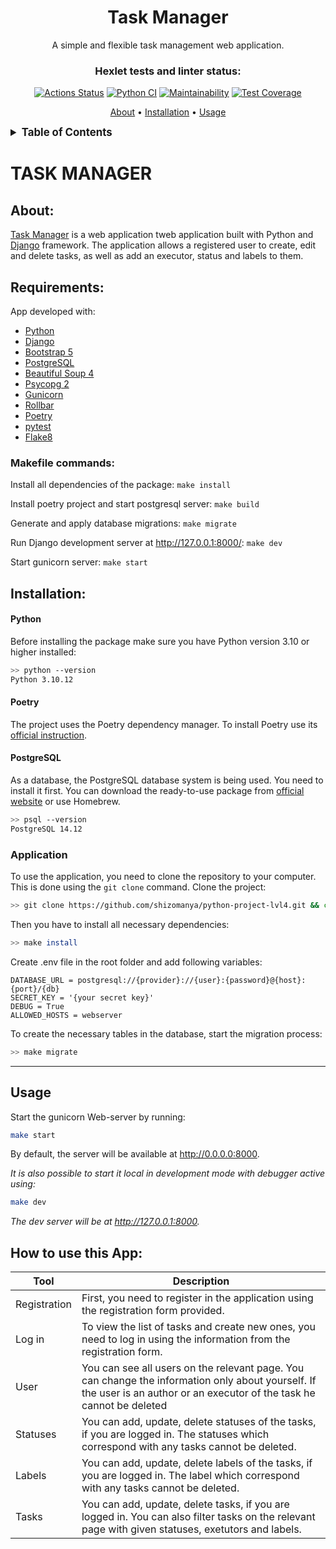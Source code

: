 <div align="center">
<h1>Task Manager</h1>

<p>
    A simple and flexible task management web application.
</p>

### Hexlet tests and linter status:
[![Actions Status](https://github.com/shizomanya/python-project-lvl4/actions/workflows/hexlet-check.yml/badge.svg)](https://github.com/shizomanya/python-project-lvl4/actions)
[![Python CI](https://github.com/shizomanya/python-project-lvl4/actions/workflows/ci.yml/badge.svg)](https://github.com/shizomanya/python-project-lvl4/actions/workflows/ci.yml)
[![Maintainability](https://api.codeclimate.com/v1/badges/b1461bbe9c019ff68bd1/maintainability)](https://codeclimate.com/github/shizomanya/python-project-lvl4/maintainability)
[![Test Coverage](https://api.codeclimate.com/v1/badges/b1461bbe9c019ff68bd1/test_coverage)](https://codeclimate.com/github/shizomanya/python-project-lvl4/test_coverage)

<p>
<a href="#about">About</a> •
<a href="#installation">Installation</a> •
<a href="#usage">Usage</a> 
</p>
</div>

<details><summary style="font-size:larger;"><b>Table of Contents</b></summary>

- [TASK MANAGER](#task-manager)
  - [About:](#about)
  - [Requirements:](#requirements)
    - [Makefile commands:](#makefile-commands)
  - [Installation:](#installation)
      - [Python](#python)
      - [Poetry](#poetry)
      - [PostgreSQL](#postgresql)
    - [Application](#application)
  - [Usage](#usage)
  - [How to use this App:](#how-to-use-this-app)

</details>

# TASK MANAGER
## About:
[Task Manager](https://python-project-lvl4-k898.onrender.com) is a web application tweb application built with Python and [Django](https://www.djangoproject.com/) framework. The application allows a registered user to create, edit and delete tasks, as well as add an executor, status and labels to them.

## Requirements:
App developed with:
* [Python](https://www.python.org/)
* [Django](https://www.djangoproject.com/)
* [Bootstrap 5](https://getbootstrap.com/)
* [PostgreSQL](https://www.postgresql.org/)
* [Beautiful Soup 4](https://www.crummy.com/software/BeautifulSoup/)
* [Psycopg 2](https://www.psycopg.org/)
* [Gunicorn](https://gunicorn.org/)
* [Rollbar](https://rollbar.com/)
* [Poetry](https://python-poetry.org/)
* [pytest](https://docs.pytest.org/en/7.2.x/)
* [Flake8](https://flake8.pycqa.org/en/latest/)

### Makefile commands:
Install all dependencies of the package: ```make install```

Install poetry project and start postgresql server: ```make build```

Generate and apply database migrations:  ```make migrate```

Run Django development server at http://127.0.0.1:8000/: ```make dev```

Start gunicorn server: ```make start```

## Installation:

#### Python

Before installing the package make sure you have Python version 3.10 or higher installed:

```bash
>> python --version
Python 3.10.12
```

#### Poetry

The project uses the Poetry dependency manager. To install Poetry use its [official instruction](https://python-poetry.org/docs/#installation).

#### PostgreSQL

As a database, the PostgreSQL database system is being used. You need to install it first. You can download the ready-to-use package from [official website](https://www.postgresql.org/download/) or use Homebrew.

```bash
>> psql --version
PostgreSQL 14.12
```

### Application

To use the application, you need to clone the repository to your computer. This is done using the `git clone` command. Clone the project:

```bash
>> git clone https://github.com/shizomanya/python-project-lvl4.git && cd python-project-lvl4
```

Then you have to install all necessary dependencies:

```bash
>> make install
```

Create .env file in the root folder and add following variables:
```
DATABASE_URL = postgresql://{provider}://{user}:{password}@{host}:{port}/{db}
SECRET_KEY = '{your secret key}'
DEBUG = True
ALLOWED_HOSTS = webserver
```
To create the necessary tables in the database, start the migration process:

```bash
>> make migrate
```
---
## Usage

Start the gunicorn Web-server by running:
```bash
make start
```
By default, the server will be available at http://0.0.0.0:8000. 

_It is also possible to start it local in development mode with debugger active using:_
```bash
make dev
```
_The dev server will be at http://127.0.0.1:8000._

## How to use this App:

| Tool               | Description                                             
|--------------------|-------------------------------------------------------------------------------------------------------------------------------------------------------------------------|
| Registration       | First, you need to register in the application using the registration form provided.                                                                                    |
| Log in             | To view the list of tasks and create new ones, you need to log in using the information from the registration form.                                                     |
| User               | You can see all users on the relevant page. You can change the information only about yourself. If the user is an author or an executor of the task he cannot be deleted|
| Statuses           | You can add, update, delete statuses of the tasks, if you are logged in. The statuses which correspond with any tasks cannot be deleted.                                |
| Labels             | You can add, update, delete labels of the tasks, if you are logged in. The label which correspond with any tasks cannot be deleted.                                     |
| Tasks              | You can add, update, delete tasks, if you are logged in. You can also filter tasks on the relevant page with given statuses, exetutors and labels.                      |
